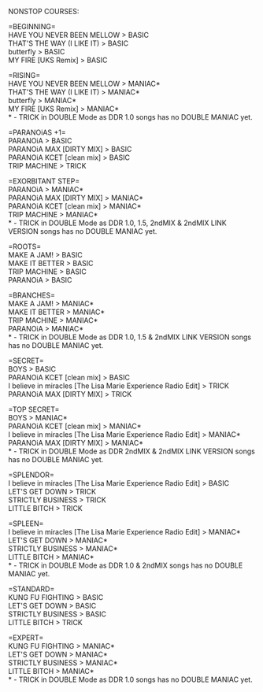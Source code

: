 NONSTOP COURSES:

=BEGINNING=
<br>HAVE YOU NEVER BEEN MELLOW > BASIC
<br>THAT'S THE WAY (I LIKE IT) > BASIC
<br>butterfly > BASIC
<br>MY FIRE [UKS Remix] > BASIC

=RISING=
<br>HAVE YOU NEVER BEEN MELLOW > MANIAC*
<br>THAT'S THE WAY (I LIKE IT) > MANIAC*
<br>butterfly > MANIAC*
<br>MY FIRE [UKS Remix] > MANIAC*
<br>* - TRICK in DOUBLE Mode as DDR 1.0 songs has no DOUBLE MANIAC yet.

=PARANOiAS +1=
<br>PARANOiA > BASIC
<br>PARANOiA MAX [DIRTY MIX] > BASIC
<br>PARANOiA KCET [clean mix] > BASIC
<br>TRIP MACHINE > TRICK

=EXORBITANT STEP=
<br>PARANOiA > MANIAC*
<br>PARANOiA MAX [DIRTY MIX] > MANIAC*
<br>PARANOiA KCET [clean mix] > MANIAC*
<br>TRIP MACHINE > MANIAC*
<br>* - TRICK in DOUBLE Mode as DDR 1.0, 1.5, 2ndMIX & 2ndMIX LINK VERSION songs has no DOUBLE MANIAC yet.

=ROOTS=
<br>MAKE A JAM! > BASIC
<br>MAKE IT BETTER > BASIC
<br>TRIP MACHINE > BASIC
<br>PARANOiA > BASIC

=BRANCHES=
<br>MAKE A JAM! > MANIAC*
<br>MAKE IT BETTER > MANIAC*
<br>TRIP MACHINE > MANIAC*
<br>PARANOiA > MANIAC*
<br>* - TRICK in DOUBLE Mode as DDR 1.0, 1.5 & 2ndMIX LINK VERSION songs has no DOUBLE MANIAC yet.

=SECRET=
<br>BOYS > BASIC
<br>PARANOiA KCET [clean mix] > BASIC
<br>I believe in miracles [The Lisa Marie Experience Radio Edit] > TRICK
<br>PARANOiA MAX [DIRTY MIX] > TRICK

=TOP SECRET=
<br>BOYS > MANIAC*
<br>PARANOiA KCET [clean mix] > MANIAC*
<br>I believe in miracles [The Lisa Marie Experience Radio Edit] > MANIAC*
<br>PARANOiA MAX [DIRTY MIX] > MANIAC*
<br>* - TRICK in DOUBLE Mode as DDR 2ndMIX & 2ndMIX LINK VERSION songs has no DOUBLE MANIAC yet.

=SPLENDOR=
<br>I believe in miracles [The Lisa Marie Experience Radio Edit] > BASIC
<br>LET'S GET DOWN > TRICK
<br>STRICTLY BUSINESS > TRICK
<br>LITTLE BITCH > TRICK

=SPLEEN=
<br>I believe in miracles [The Lisa Marie Experience Radio Edit] > MANIAC*
<br>LET'S GET DOWN > MANIAC*
<br>STRICTLY BUSINESS > MANIAC*
<br>LITTLE BITCH > MANIAC*
<br>* - TRICK in DOUBLE Mode as DDR 1.0 & 2ndMIX songs has no DOUBLE MANIAC yet.

=STANDARD=
<br>KUNG FU FIGHTING > BASIC
<br>LET'S GET DOWN > BASIC
<br>STRICTLY BUSINESS > BASIC
<br>LITTLE BITCH > TRICK

=EXPERT=
<br>KUNG FU FIGHTING > MANIAC*
<br>LET'S GET DOWN > MANIAC*
<br>STRICTLY BUSINESS > MANIAC*
<br>LITTLE BITCH > MANIAC*
<br>* - TRICK in DOUBLE Mode as DDR 1.0 songs has no DOUBLE MANIAC yet.
